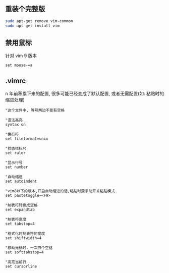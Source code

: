 

## 重装个完整版

```sh
sudo apt-get remove vim-common
sudo apt-get install vim
```

## 禁用鼠标

针对 vim 9 版本

```
set mouse-=a
```

## .vimrc

n 年前积累下来的配置, 很多可能已经变成了默认配置, 或者无需配置(如: 粘贴时的缩进处理)

```
"这个文件中, 等号两边不能有空格

"语法高亮
syntax on

"换行符
set fileformat=unix

"状态栏标尺
set ruler

"显示行号
set number

"自动缩进
set autoindent

"vim8以下的版本,开启自动缩进的话,粘贴时要手动开关粘贴模式.
set pastetoggle=<F9>

"制表符转换成空格
set expandtab

"制表符宽度
set tabstop=4

"格式化时制表符的宽度
set shiftwidth=4

"移动光标时，一次四个空格
set softtabstop=4 

"高亮当前行
set cursorline
```